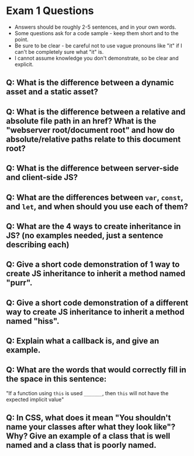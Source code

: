 # Exam 1 Questions

* Answers should be roughly 2-5 sentences, and in your own words.  
* Some questions ask for a code sample - keep them short and to the point.
* Be sure to be clear - be careful not to use vague pronouns like "it" if I can't be completely sure what "it" is.
* I cannot assume knowledge you don't demonstrate, so be clear and explicit.

## Q: What is the difference between a dynamic asset and a static asset?

## Q: What is the difference between a relative and absolute file path in an href?  What is the "webserver root/document root" and how do absolute/relative paths relate to this document root?

## Q: What is the difference between server-side and client-side JS?

## Q: What are the differences between `var`, `const`, and `let`, and when should you use each of them?

## Q: What are the 4 ways to create inheritance in JS? (no examples needed, just a sentence describing each)

## Q: Give a short code demonstration of 1 way to create JS inheritance to __inherit__ a method named "purr".

## Q: Give a short code demonstration of a different way to create JS inheritance to __inherit__ a method named "hiss".

## Q: Explain what a callback is, and give an example.

## Q: What are the words that would correctly fill in the space in this sentence:

"If a function using `this` is used `_______`, then `this` will not have the expected implicit value"

## Q: In CSS, what does it mean "You shouldn't name your classes after what they look like"?   Why?  Give an example of a class that is well named and a class that is poorly named.

